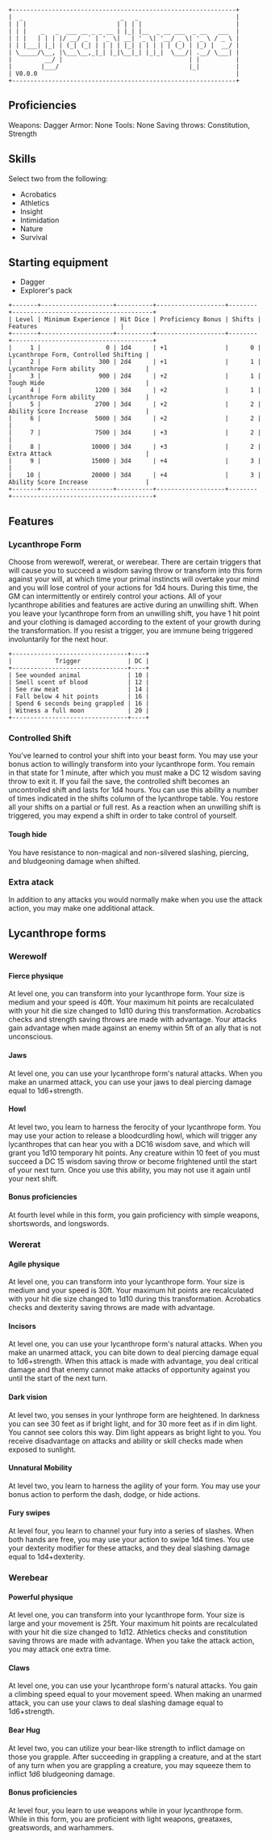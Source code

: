 ```
+--------------------------------------------------------------+
|  _                           _   _                           |
| | |                         | | | |                          |
| | |    _   _  ___ __ _ _ __ | |_| |__  _ __ ___  _ __   ___  |
| | |   | | | |/ __/ _` | '_ \| __| '_ \| '__/ _ \| '_ \ / _ \ |
| | |___| |_| | (_| (_| | | | | |_| | | | | | (_) | |_) |  __/ |
| \_____/\__, |\___\__,_|_| |_|\__|_| |_|_|  \___/| .__/ \___| |
|         __/ |                                   | |          |
|        |___/                                    |_|          |
| V0.0.0 													   |
+--------------------------------------------------------------+
```

## Proficiencies
Weapons: Dagger
Armor: None
Tools: None
Saving throws: Constitution, Strength

## Skills
Select two from the following:
- Acrobatics
- Athletics
- Insight
- Intimidation
- Nature
- Survival

## Starting equipment
- Dagger
- Explorer's pack

```
+-------+--------------------+----------+-------------------+--------+---------------------------------------+
| Level | Minimum Experience | Hit Dice | Proficiency Bonus | Shifts |        Features        	             |
+-------+--------------------+----------+-------------------+--------+---------------------------------------+
|     1 |                  0 | 1d4      | +1                |      0 | Lycanthrope Form, Controlled Shifting |
|     2 |                300 | 2d4      | +1                |      1 | Lycanthrope Form ability              |
|     3 |                900 | 2d4      | +2                |      1 | Tough Hide                            |
|     4 |               1200 | 3d4      | +2                |      1 | Lycanthrope Form ability              |
|     5 |               2700 | 3d4      | +2                |      2 | Ability Score Increase                |
|     6 |               5000 | 3d4      | +2                |      2 |                                       |
|     7 |               7500 | 3d4      | +3                |      2 |                                       |
|     8 |              10000 | 3d4      | +3                |      2 | Extra Attack                          |
|     9 |              15000 | 3d4      | +4                |      3 |                                       |
|    10 |              20000 | 3d4      | +4                |      3 | Ability Score Increase                |
+-------+--------------------+----------+-------------------+--------+---------------------------------------+

```

## Features

### Lycanthrope Form
Choose from werewolf, wererat, or werebear. There are certain triggers that
will cause you to succeed a wisdom saving throw or transform into this form 
against your will, at which time your primal instincts will overtake your mind
and you will lose control of your actions for 1d4 hours. During this time, the
GM can intermittently or entirely control your actions. All of your lycanthrope
abilities and features are active during an unwilling shift. When you leave your
lycanthrope form from an unwilling shift, you have 1 hit point and your clothing
is damaged according to the extent of your growth during the transformation. If
you resist a trigger, you are immune being triggered involuntarily for the next
hour.

```
+--------------------------------+----+
|            Trigger             | DC |
+--------------------------------+----+
| See wounded animal             | 10 |
| Smell scent of blood           | 12 |
| See raw meat                   | 14 |
| Fall below 4 hit points        | 16 |
| Spend 6 seconds being grappled | 16 |
| Witness a full moon            | 20 |
+--------------------------------+----+
```

### Controlled Shift
You've learned to control your shift into your beast form. 
You may use your bonus action to willingly transform into your lycanthrope form.
You remain in that state for 1 minute, after which you must make a DC 12 wisdom
saving throw to exit it. If you fail the save, the controlled shift becomes
an uncontrolled shift and lasts for 1d4 hours. You can use this ability a number
of times indicated in the shifts column of the lycanthrope table. You restore
all your shifts on a partial or full rest. As a reaction when an unwilling
shift is triggered, you may expend a shift in order to take control of yourself.

#### Tough hide
You have resistance to non-magical and non-silvered slashing, piercing, and
bludgeoning damage when shifted.

### Extra atack
In addition to any attacks you would normally make when you use the attack
action, you may make one additional attack.

## Lycanthrope forms

### Werewolf

#### Fierce physique
At level one, you can transform into your lycanthrope form.
Your size is medium and your speed is 40ft. Your maximum hit points are 
recalculated with your hit die size changed to 1d10 during this transformation. 
Acrobatics checks and strength saving throws are made with advantage. Your 
attacks gain advantage when made against an enemy within 5ft of an ally that is
not unconscious.

#### Jaws
At level one, you can use your lycanthrope form's natural attacks.
When you make an unarmed attack, you can use your jaws to deal piercing damage
equal to 1d6+strength. 

#### Howl
At level two, you learn to harness the ferocity of your lycanthrope form.
You may use your action to release a bloodcurdling howl, which will trigger
any lycanthropes that can hear you with a DC16 wisdom save, and which will grant
you 1d10 temporary hit points. Any creature within 10 feet of you must succeed a
DC 15 wisdom saving throw or become frightened until the start of your next
turn. Once you use this ability, you may not use it again until your next shift.

#### Bonus proficiencies
At fourth level while in this form, you gain proficiency with simple weapons,
shortswords, and longswords.

### Wererat

#### Agile physique
At level one, you can transform into your lycanthrope form.
Your size is medium and your speed is 30ft. Your maximum hit points are 
recalculated with your hit die size changed to 1d10 during this transformation. 
Acrobatics checks and dexterity saving throws are made with advantage.

#### Incisors
At level one, you can use your lycanthrope form's natural attacks.
When you make an unarmed attack, you can bite down to deal piercing damage equal
to 1d6+strength. When this attack is made with advantage, you deal critical
damage and that enemy cannot make attacks of opportunity against you until the
start of the next turn.

#### Dark vision
At level two, you senses in your lynthrope form are heightened.
In darkness you can see 30 feet as if bright light, and for 30 more feet as if
in dim light. You cannot see colors this way. Dim light appears as bright light
to you. You receive disadvantage on attacks and ability or skill checks made 
when exposed to sunlight.

#### Unnatural Mobility
At level two, you learn to harness the agility of your form.
You may use your bonus action to perform the dash, dodge, or hide actions.

#### Fury swipes
At level four, you learn to channel your fury into a series of slashes.
When both hands are free, you may use your action to swipe 1d4 times.
You use your dexterity modifier for these attacks, and they deal slashing damage
equal to 1d4+dexterity.

### Werebear

#### Powerful physique
At level one, you can transform into your lycanthrope form.
Your size is large and your movement is 25ft. Your maximum hit points are 
recalculated with your hit die size changed to 1d12. Athletics checks and 
constitution saving throws are made with advantage. When you take the attack 
action, you may attack one extra time.

#### Claws
At level one, you can use your lycanthrope form's natural attacks.
You gain a climbing speed equal to your movement speed. When making an unarmed
attack, you can use your claws to deal slashing damage equal to 1d6+strength.

#### Bear Hug
At level two, you can utilize your bear-like strength to inflict damage on those
you grapple. After succeeding in grappling a creature, and at the start of any
turn when you are grappling a creature, you may squeeze them to inflict 1d6
bludgeoning damage.

#### Bonus proficiencies
At level four, you learn to use weapons while in your lycanthrope form.
While in this form, you are proficient with light weapons,
greataxes, greatswords, and warhammers.
